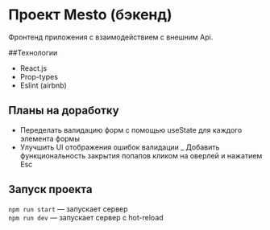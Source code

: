 # Проект Mesto (бэкенд)
Фронтенд приложения с взаимодействием с внешним Api.

##Технологии
* React.js
* Prop-types
* Eslint (airbnb)

## Планы на доработку
- Переделать валидацию форм с помощью useState для каждого элемента формы
- Улучшить UI отображения ошибок валидации
_ Добавить функциональность закрытия попапов кликом на оверлей и нажатием Esc

## Запуск проекта

`npm run start` — запускает сервер   
`npm run dev` — запускает сервер с hot-reload
